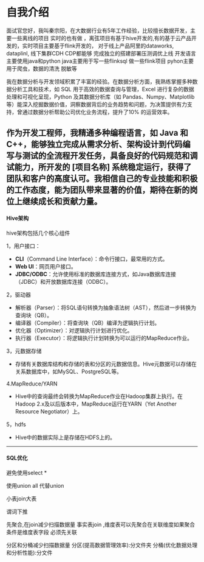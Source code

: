 # 自我介绍

面试官您好，我叫秦宗阳，在大数据行业有5年工作经验，比较擅长数据开发，主要一些离线的项目 实时的也有做 ，离弦项目有基于hive开发的,有的基于云产品开发的，实时项目主要基于flink开发的， 对于线上产品阿里的dataworks, dataplinl, 线下集群CDH CDP都能够 完成独立的搭建部署压测调优上线 开发语言主要使用java和python java主要用于写一些flinksql 做一些flink项目 pyhon主要用于爬虫，数据的清洗 脱敏等

我在数据分析与开发领域积累了丰富的经验。在数据分析方面，我熟练掌握多种数据分析工具和技术，如 SQL 用于高效的数据查询与管理，Excel 进行复杂的数据处理和可视化呈现，Python 及其数据分析库（如 Pandas、Numpy、Matplotlib 等）能深入挖掘数据价值，洞察数据背后的业务趋势和问题，为决策提供有力支持，曾通过数据分析帮助公司优化业务流程，提升了10% 的运营效率。

作为开发工程师，我精通多种编程语言，如 Java 和 C++，能够独立完成从需求分析、架构设计到代码编写与测试的全流程开发任务，具备良好的代码规范和调试能力，所开发的 [项目名称] 系统稳定运行，获得了团队和客户的高度认可。我相信自己的专业技能和积极的工作态度，能为团队带来显著的价值，期待在新的岗位上继续成长和贡献力量。
---------------------------------------------------------
#### Hive架构

hive架构包括几个核心组件

1，用户接口：

- **CLI**（Command Line Interface）：命令行接口，最常用的方式。
- **Web UI**：网页用户接口。
- **JDBC/ODBC**：允许使用标准的数据库连接方式，如Java数据库连接（JDBC）和开放数据库连接（ODBC）。

2，驱动器

- 解析器（Parser）：将SQL语句转换为抽象语法树（AST），然后进一步转换为查询块（QB）。
- 编译器（Compiler）：将查询块（QB）编译为逻辑执行计划。
- 优化器（Optimizer）：对逻辑执行计划进行优化。
- 执行器（Executor）：将逻辑执行计划转换为可以运行的MapReduce作业。

3，元数据存储

- 存储有关数据库结构和存储的表和分区的元数据信息。Hive元数据可以存储在关系数据库中，如MySQL、PostgreSQL等。

4.MapReduce/YARN

- Hive中的查询最终会转换为MapReduce作业在Hadoop集群上执行。在Hadoop 2.x及以后版本中，MapReduce运行在YARN（Yet Another Resource Negotiator）上。

5，hdfs

- Hive中的数据实际上是存储在HDFS上的。
---------------------------------------------------------------------
#### SQL优化

避免使用select *

使用union all 代替union

小表join大表

谓词下推

先聚合,在join减少扫描数据量 事实表join ,维度表可以先聚合在关联维度如果聚合条件是维度表字段  必须先关联

分区和分桶减少扫描数据量  分区(提高数据管理效率):分文件夹   分桶(优化数据处理和分析性能):分文件
